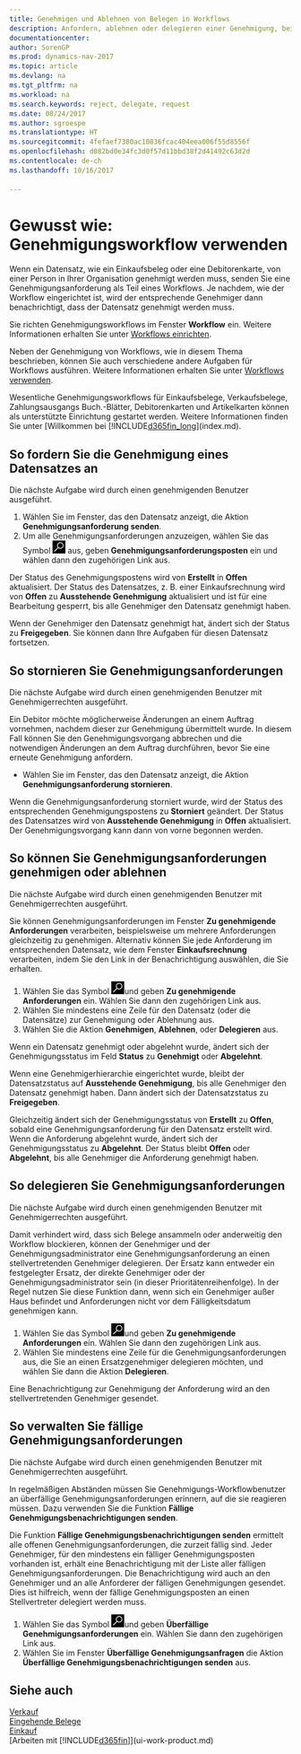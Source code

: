 ```yaml
---
title: Genehmigen und Ablehnen von Belegen in Workflows
description: Anfordern, ablehnen oder delegieren einer Genehmigung, beispielsweise einen Einkaufs- oder Verkaufsbeleg, als Teil eines Workflows.
documentationcenter: 
author: SorenGP
ms.prod: dynamics-nav-2017
ms.topic: article
ms.devlang: na
ms.tgt_pltfrm: na
ms.workload: na
ms.search.keywords: reject, delegate, request
ms.date: 08/24/2017
ms.author: sgroespe
ms.translationtype: HT
ms.sourcegitcommit: 4fefaef7380ac10836fcac404eea006f55d8556f
ms.openlocfilehash: d082bd0e34fc3d0f57d11bbd38f2d41492c63d2d
ms.contentlocale: de-ch
ms.lasthandoff: 10/16/2017

---
```

# <a name="how-to-use-approval-workflows"></a>Gewusst wie: Genehmigungsworkflow verwenden
Wenn ein Datensatz, wie ein Einkaufsbeleg oder eine Debitorenkarte, von einer Person in Ihrer Organisation genehmigt werden muss, senden Sie eine Genehmigungsanforderung als Teil eines Workflows. Je nachdem, wie der Workflow eingerichtet ist, wird der entsprechende Genehmiger dann benachrichtigt, dass der Datensatz genehmigt werden muss.

Sie richten Genehmigungsworkflows im Fenster **Workflow** ein. Weitere Informationen erhalten Sie unter [Workflows einrichten](across-set-up-workflows.md).

Neben der Genehmigung von Workflows, wie in diesem Thema beschrieben, können Sie auch verschiedene andere Aufgaben für Workflows ausführen. Weitere Informationen erhalten Sie unter [Workflows verwenden](across-use-workflows.md).

Wesentliche Genehmigungsworkflows für Einkaufsbelege, Verkaufsbelege, Zahlungsausgangs Buch.-Blätter, Debitorenkarten und Artikelkarten können als unterstützte Einrichtung gestartet werden. Weitere Informationen finden Sie unter [Willkommen bei [!INCLUDE[d365fin_long](includes/d365fin_long_md.md)](index.md).

## <a name="to-request-approval-of-a-record"></a>So fordern Sie die Genehmigung eines Datensatzes an
Die nächste Aufgabe wird durch einen genehmigenden Benutzer ausgeführt.

1. Wählen Sie im Fenster, das den Datensatz anzeigt, die Aktion **Genehmigungsanforderung senden**.
2. Um alle Genehmigungsanforderungen anzuzeigen, wählen Sie das Symbol ![Nach Seite oder Bericht suchen](media/ui-search/search_small.png "Nach Seite oder Bericht suchen") aus, geben **Genehmigungsanforderungsposten** ein und wählen dann den zugehörigen Link aus.  

Der Status des Genehmigungspostens wird von **Erstellt** in **Offen** aktualisiert. Der Status des Datensatzes, z. B. einer Einkaufsrechnung wird von **Offen** zu **Ausstehende Genehmigung** aktualisiert und ist für eine Bearbeitung gesperrt, bis alle Genehmiger den Datensatz genehmigt haben.

Wenn der Genehmiger den Datensatz genehmigt hat, ändert sich der Status zu **Freigegeben**. Sie können dann Ihre Aufgaben für diesen Datensatz fortsetzen.

## <a name="to-cancel-requests-for-approval"></a>So stornieren Sie Genehmigungsanforderungen
Die nächste Aufgabe wird durch einen genehmigenden Benutzer mit Genehmigerrechten ausgeführt.

Ein Debitor möchte möglicherweise Änderungen an einem Auftrag vornehmen, nachdem dieser zur Genehmigung übermittelt wurde. In diesem Fall können Sie den Genehmigungsvorgang abbrechen und die notwendigen Änderungen an dem Auftrag durchführen, bevor Sie eine erneute Genehmigung anfordern.

- Wählen Sie im Fenster, das den Datensatz anzeigt, die Aktion **Genehmigungsanforderung stornieren**.

Wenn die Genehmigungsanforderung storniert wurde, wird der Status des entsprechenden Genehmigungspostens zu **Storniert** geändert. Der Status des Datensatzes wird von **Ausstehende Genehmigung** in **Offen** aktualisiert. Der Genehmigungsvorgang kann dann von vorne begonnen werden.

## <a name="to-approve-or-reject-requests-for-approval"></a>So können Sie Genehmigungsanforderungen genehmigen oder ablehnen
Die nächste Aufgabe wird durch einen genehmigenden Benutzer mit Genehmigerrechten ausgeführt.

Sie können Genehmigungsanforderungen im Fenster **Zu genehmigende Anforderungen** verarbeiten, beispielsweise um mehrere Anforderungen gleichzeitig zu genehmigen. Alternativ können Sie jede Anforderung im entsprechenden Datensatz, wie dem Fenster **Einkaufsrechnung** verarbeiten, indem Sie den Link in der Benachrichtigung auswählen, die Sie erhalten.

1. Wählen Sie das Symbol ![Nach Seite oder Bericht suchen ](media/ui-search/search_small.png "Nach Seite oder Bericht suche")und geben **Zu genehmigende Anforderungen** ein. Wählen Sie dann den zugehörigen Link aus.
2. Wählen Sie mindestens eine Zeile für den Datensatz (oder die Datensätze) zur Genehmigung oder Ablehnung aus.
3. Wählen Sie die Aktion **Genehmigen**, **Ablehnen**, oder **Delegieren** aus.

Wenn ein Datensatz genehmigt oder abgelehnt wurde, ändert sich der Genehmigungsstatus im Feld **Status** zu **Genehmigt** oder **Abgelehnt**.

Wenn eine Genehmigerhierarchie eingerichtet wurde, bleibt der Datensatzstatus auf **Ausstehende Genehmigung**, bis alle Genehmiger den Datensatz genehmigt haben. Dann ändert sich der Datensatzstatus zu **Freigegeben**.

Gleichzeitig ändert sich der Genehmigungsstatus von **Erstellt** zu **Offen**, sobald eine Genehmigungsanforderung für den Datensatz erstellt wird. Wenn die Anforderung abgelehnt wurde, ändert sich der Genehmigungsstatus zu **Abgelehnt**. Der Status bleibt **Offen** oder **Abgelehnt**, bis alle Genehmiger die Anforderung genehmigt haben.

## <a name="to-delegate-requests-for-approval"></a>So delegieren Sie Genehmigungsanforderungen
Die nächste Aufgabe wird durch einen genehmigenden Benutzer mit Genehmigerrechten ausgeführt.

Damit verhindert wird, dass sich Belege ansammeln oder anderweitig den Workflow blockieren, können der Genehmiger und der Genehmigungsadministrator eine Genehmigungsanforderung an einen stellvertretenden Genehmiger delegieren. Der Ersatz kann entweder ein festgelegter Ersatz, der direkte Genehmiger oder der Genehmigungsadministrator sein (in dieser Prioritätenreihenfolge). In der Regel nutzen Sie diese Funktion dann, wenn sich ein Genehmiger außer Haus befindet und Anforderungen nicht vor dem Fälligkeitsdatum genehmigen kann.

1. Wählen Sie das Symbol ![Nach Seite oder Bericht suchen ](media/ui-search/search_small.png "Nach Seite oder Bericht suche")und geben **Zu genehmigende Anforderungen** ein. Wählen Sie dann den zugehörigen Link aus.
2. Wählen Sie mindestens eine Zeile für die Genehmigungsanforderungen aus, die Sie an einen Ersatzgenehmiger delegieren möchten, und wählen Sie dann die Aktion **Delegieren**.

Eine Benachrichtigung zur Genehmigung der Anforderung wird an den stellvertretenden Genehmiger gesendet.

## <a name="to-manage-overdue-approval-requests"></a>So verwalten Sie fällige Genehmigungsanforderungen
Die nächste Aufgabe wird durch einen genehmigenden Benutzer mit Genehmigerrechten ausgeführt.

In regelmäßigen Abständen müssen Sie Genehmigungs-Workflowbenutzer an überfällige Genehmigungsanforderungen erinnern, auf die sie reagieren müssen. Dazu verwenden Sie die Funktion **Fällige Genehmigungsbenachrichtigungen senden**.

Die Funktion **Fällige Genehmigungsbenachrichtigungen senden** ermittelt alle offenen Genehmigungsanforderungen, die zurzeit fällig sind. Jeder Genehmiger, für den mindestens ein fälliger Genehmigungsposten vorhanden ist, erhält eine Benachrichtigung mit der Liste aller fälligen Genehmigungsanforderungen. Die Benachrichtigung wird auch an den Genehmiger und an alle Anforderer der fälligen Genehmigungen gesendet. Dies ist hilfreich, wenn der fällige Genehmigungsposten an einen Stellvertreter delegiert werden muss.

1. Wählen Sie das Symbol ![Nach Seite oder Bericht suchen ](media/ui-search/search_small.png "Nach Seite oder Bericht suche")und geben **Überfällige Genehmigungsanforderungen** ein. Wählen Sie dann den zugehörigen Link aus.
2. Wählen Sie im Fenster **Überfällige Genehmigungsanfragen** die Aktion **Überfällige Genehmigungsbenachrichtigungen senden** aus.

## <a name="see-also"></a>Siehe auch
[Verkauf](sales-manage-sales.md)    
[Eingehende Belege](across-income-documents.md)  
[Einkauf](purchasing-manage-purchasing.md)  
[Arbeiten mit [!INCLUDE[d365fin](includes/d365fin_md.md)]](ui-work-product.md)

